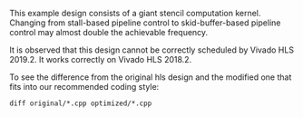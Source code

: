 This example design consists of a giant stencil computation kernel. Changing from stall-based pipeline control to skid-buffer-based pipeline control may almost double the achievable frequency.

It is observed that this design cannot be correctly scheduled by Vivado HLS 2019.2. It works correctly on Vivado HLS 2018.2.

To see the difference from the original hls design and the modified one that fits into our recommended coding style:
```
diff original/*.cpp optimized/*.cpp
```

